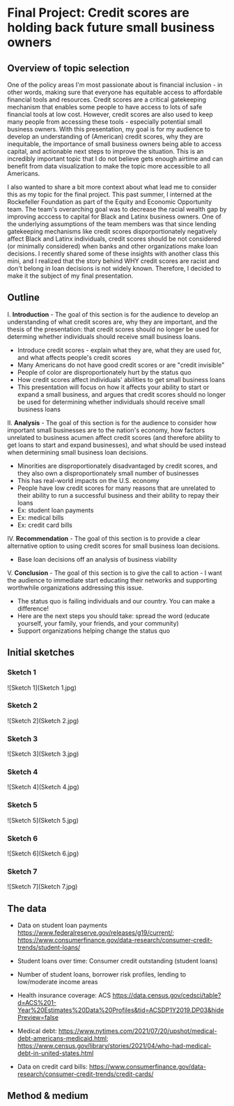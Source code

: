 # **Final Project**: Credit scores are holding back future small business owners

## Overview of topic selection
One of the policy areas I'm most passionate about is financial inclusion - in other words, making sure that everyone has equitable access to affordable financial tools and resources. Credit scores are a critical gatekeeping mechanism that enables some people to have access to lots of safe financial tools at low cost. However, credit scores are also used to keep many people from accessing these tools - especially potential small business owners. With this presentation, my goal is for my audience to develop an understanding of (American) credit scores, why they are inequitable, the importance of small business owners being able to access capital, and actionable next steps to improve the situation. This is an incredibly important topic that I do not believe gets enough airtime and can benefit from data visualization to make the topic more accessible to all Americans.

I also wanted to share a bit more context about what lead me to consider this as my topic for the final project. This past summer, I interned at the Rockefeller Foundation as part of the Equity and Economic Opportunity team. The team's overarching goal was to decrease the racial wealth gap by improving acccess to capital for Black and Latinx business owners. One of the underlying assumptions of the team members was that since lending gatekeeping mechanisms like credit scores disporportionately negatively affect Black and Latinx individuals, credit scores should be not considered (or minimally considered) when banks and other organizations make loan decisions. I recently shared some of these insights with another class this mini, and I realized that the story behind WHY credit scores are racist and don't belong in loan decisions is not widely known. Therefore, I decided to make it the subject of my final presentation.

## Outline
I. **Introduction** - The goal of this section is for the audience to develop an understanding of what credit scores are, why they are important, and the thesis of the presentation: that credit scores should no longer be used for determing whether individuals should receive small business loans.

- Introduce credit scores - explain what they are, what they are used for, and what affects people's credit scores
- Many Americans do not have good credit scores or are "credit invisible"
- People of color are disproportionately hurt by the status quo
- How credit scores affect individuals' abilities to get small business loans
- This presentation will focus on how it affects your ability to start or expand a small business, and argues that credit scores should no longer be used for determining whether individuals should receive small business loans

II. **Analysis** - The goal of this section is for the audience to consider how important small businesses are to the nation's economy, how factors unrelated to business acumen affect credit scores (and therefore ability to get loans to start and expand businesses), and what should be used instead when determining small business loan decisions.

- Minorities are disproportionately disadvantaged by credit scores, and they also own a disproportionately small number of businesses
- This has real-world impacts on the U.S. economy
- People have low credit scores for many reasons that are unrelated to their ability to run a successful business and their ability to repay their loans
- Ex: student loan payments
- Ex: medical bills
- Ex: credit card bills

IV. **Recommendation** - The goal of this section is to provide a clear alternative option to using credit scores for small business loan decisions.
- Base loan decisions off an analysis of business viability

V. **Conclusion** - The goal of this section is to give the call to action - I want the audience to immediate start educating their networks and supporting worthwhile organizations addressing this issue.
- The status quo is failing individuals and our country. You can make a difference!
- Here are the next steps you should take: spread the word (educate yourself, your family, your friends, and your community)
- Support organizations helping change the status quo

## Initial sketches

### Sketch 1
![Sketch 1](Sketch 1.jpg)

### Sketch 2
![Sketch 2](Sketch 2.jpg)

### Sketch 3
![Sketch 3](Sketch 3.jpg)

### Sketch 4
![Sketch 4](Sketch 4.jpg)

### Sketch 5
![Sketch 5](Sketch 5.jpg)

### Sketch 6
![Sketch 6](Sketch 6.jpg)

### Sketch 7
![Sketch 7](Sketch 7.jpg)



## The data



- Data on student loan payments https://www.federalreserve.gov/releases/g19/current/; https://www.consumerfinance.gov/data-research/consumer-credit-trends/student-loans/
- Student loans over time: Consumer credit outstanding (student loans)
- Number of student loans, borrower risk profiles, lending to low/moderate income areas

- Health insurance coverage: ACS https://data.census.gov/cedsci/table?d=ACS%201-Year%20Estimates%20Data%20Profiles&tid=ACSDP1Y2019.DP03&hidePreview=false
- Medical debt: https://www.nytimes.com/2021/07/20/upshot/medical-debt-americans-medicaid.html; https://www.census.gov/library/stories/2021/04/who-had-medical-debt-in-united-states.html
      
- Data on credit card bills: https://www.consumerfinance.gov/data-research/consumer-credit-trends/credit-cards/


## Method & medium


